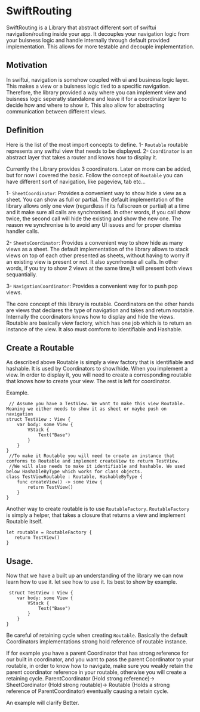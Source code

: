 # SwiftRouting


SwiftRouting is a Library that abstract different sort of swiftui navigation/routing inside your app. It decouples your navigation logic from your buisness logic and handle internally through default provided implementation. This allows for more testable and decouple implementation.  

## Motivation 

In swiftui, navigation is somehow coupled with ui and business logic layer. This makes a view or a buisness logic tied to a specific navigation. Therefore, the library provided a way where you can implement view and buisness logic seperatly standalone and leave it for a coordinator layer to decide how and where to show it. This also allow for abstracting communication between different views. 


## Definition 

Here is the list of the most import concepts to define. 
1- `Routable` routable represents any swiftui view that needs to be displayed. 
2- `Coordinator`  is an abstract layer that takes a router and knows how to display it. 


Currently the Library provides 3 coordinators. Later on more can be added, but for now i covered the basic. Follow the concept of `Routable` you can have different sort of navigation, like pageview, tab etc... 

1- `SheetCoordinator`: Provides a convenient way to show hide a view as a sheet. You can show as full or partial. The default implementation of the library allows only one view (regardless if its fullscreen or partial) at a time and it make sure all calls are synchronised. In other words, if you call show twice, the second call will hide the existing and show the new one. The reason we synchronise is to avoid any UI issues and for proper dismiss handler calls.

2- `SheetsCoordinator`: Provides a convenient way to show hide as many views as a sheet. The default implementation of the library allows to stack views on top of each other presented as sheets, without having to worry if an existing view is present or not. It also sycnrhonise all calls. In other words, if you try to show 2 views at the same time,It will present both views sequantially.
 
3- `NavigationCoordinator`: Provides a convenient way for to push pop views. 


The core concept of this library is routable. Coordinators on the other hands are views that declares the type of navigation and takes and return routable. Internally the coordinators knows how to display and hide the views. Routable are basically view factory, which has one job which is to return an instance of the view. It also must comform to Identifiable and Hashable.

## Create a Routable 

As described above Routable is simply a view factory that is identifiable and hashable. It is used by Coordinators to show/hide. When you implement a view. In order to display it, you will need to create a corresponding routable that knows how to create your view. The rest is left for coordinator. 

Example. 

 ```
  // Assume you have a TestView. We want to make this view Routable. Meaning we either needs to show it as sheet or maybe push on navigation
 struct TestView : View {
     var body: some View {
         VStack {
             Text("Base")
         }
     }
 }
  //To make it Routable you will need to create an instance that comforms to Routable and implement createView to return TestView.
  //We will also needs to make it identifiable and hashable. We used below HashableByType which works for class objects.
 class TestViewRoutable : Routable, HashableByType {
     func createView() -> some View {
         return TestView()
     }
 }
 ```
 
 Another way to create routable is to use `RoutableFactory`. `RoutableFactory` is simply a helper, that takes a closure that returns a view and implement Routable itself. 
 
 ```
 let routable = RoutableFactory {
    return TestView()
 }
 ```
 
 
 ## Usage. 
 
 Now that we have a built up an understanding of the library we can now learn how to use it. let see how to use it. Its best to show by example. 
 
 ```
  struct TestView : View {
     var body: some View {
         VStack {
             Text("Base")
         }
     }
 }
 ```
 

Be careful of retaining cycle when creating `Routable`. Basically the default Coordinators implementations strong hold reference of routable instance.  

If for example you have a parent Coordinator that has strong reference for our built in coordinator, and you want to pass the parent Coordinator to your routable, in order to know how to navigate, make sure you weakly retain the parent coordinator reference in your routable, otherwise you will create a retaining cycle. 
ParentCoordinator (Hold strong reference)-> SheetCordinator (Hold strong routable)-> Routable (Holds a strong reference of ParentCoordinator) eventually causing a retain cycle. 

An example will clarify Better. 



